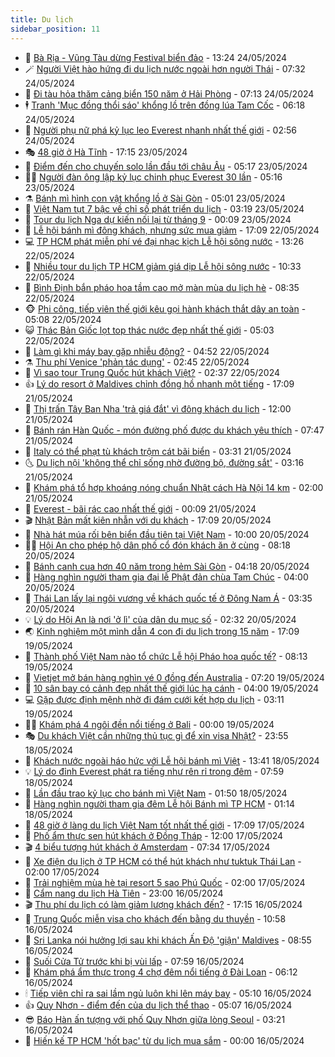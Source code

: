 ```yaml
---
title: Du lịch
sidebar_position: 11
---
```


<!-- vnexpress-du-lich:START -->
- 💂 [Bà Rịa - Vũng Tàu dừng Festival biển đảo](https://vnexpress.net/ba-ria-vung-tau-dung-festival-bien-dao-4750306.html) - 13:24 24/05/2024
- 🪄 [Người Việt hào hứng đi du lịch nước ngoài hơn người Thái](https://vnexpress.net/nguoi-viet-hao-hung-di-du-lich-nuoc-ngoai-hon-nguoi-thai-4749644.html) - 07:32 24/05/2024
- 🦅 [Đi tàu hỏa thăm cảng biển 150 năm ở Hải Phòng](https://vnexpress.net/di-tau-hoa-tham-cang-bien-150-nam-o-hai-phong-4750048.html) - 07:13 24/05/2024
- 🕴 [Tranh &#39;Mục đồng thổi sáo&#39; khổng lồ trên đồng lúa Tam Cốc](https://vnexpress.net/tranh-muc-dong-thoi-sao-khong-lo-tren-dong-lua-tam-coc-4749983.html) - 06:18 24/05/2024
- 👀 [Người phụ nữ phá kỷ lục leo Everest nhanh nhất thế giới](https://vnexpress.net/nguoi-phu-nu-pha-ky-luc-leo-everest-nhanh-nhat-the-gioi-4749934.html) - 02:56 24/05/2024
- 🎭 [48 giờ ở Hà Tĩnh](https://vnexpress.net/48-gio-o-ha-tinh-4749535.html) - 17:15 23/05/2024
- 🦒 [Điểm đến cho chuyến solo lần đầu tới châu Âu](https://vnexpress.net/diem-den-cho-chuyen-solo-lan-dau-toi-chau-au-4749273.html) - 05:17 23/05/2024
- 👨‍🏫 [Người đàn ông lập kỷ lục chinh phục Everest 30 lần](https://vnexpress.net/nguoi-dan-ong-lap-ky-luc-chinh-phuc-everest-30-lan-4749533.html) - 05:16 23/05/2024
- ⚗️ [Bánh mì hình con vật khổng lồ ở Sài Gòn](https://vnexpress.net/banh-mi-hinh-con-vat-khong-lo-o-sai-gon-4749172.html) - 05:01 23/05/2024
- 🥸 [Việt Nam tụt 7 bậc về chỉ số phát triển du lịch](https://vnexpress.net/viet-nam-tut-7-bac-ve-chi-so-phat-trien-du-lich-4749489.html) - 03:19 23/05/2024
- 🤠 [Tour du lịch Nga dự kiến nối lại từ tháng 9](https://vnexpress.net/tour-du-lich-nga-du-kien-noi-lai-tu-thang-9-4748980.html) - 00:09 23/05/2024
- 🚀 [Lễ hội bánh mì đông khách, nhưng sức mua giảm](https://vnexpress.net/le-hoi-banh-mi-dong-khach-nhung-suc-mua-giam-4749286.html) - 17:09 22/05/2024
- 💻 [TP HCM phát miễn phí vé đại nhạc kịch Lễ hội sông nước](https://vnexpress.net/tp-hcm-phat-mien-phi-ve-dai-nhac-kich-le-hoi-song-nuoc-4749376.html) - 13:26 22/05/2024
- 💼 [Nhiều tour du lịch TP HCM giảm giá dịp Lễ hội sông nước](https://vnexpress.net/nhieu-tour-du-lich-tp-hcm-giam-gia-dip-le-hoi-song-nuoc-4749208.html) - 10:33 22/05/2024
- 🤡 [Bình Định bắn pháo hoa tầm cao mở màn mùa du lịch hè](https://vnexpress.net/binh-dinh-ban-phao-hoa-tam-cao-mo-man-mua-du-lich-he-4748942.html) - 08:35 22/05/2024
- 🐵 [Phi công, tiếp viên thế giới kêu gọi hành khách thắt dây an toàn](https://vnexpress.net/phi-cong-tiep-vien-the-gioi-keu-goi-hanh-khach-that-day-an-toan-4749165.html) - 05:08 22/05/2024
- 😺 [Thác Bản Giốc lọt top thác nước đẹp nhất thế giới](https://vnexpress.net/thac-ban-gioc-lot-top-thac-nuoc-dep-nhat-the-gioi-4749112.html) - 05:03 22/05/2024
- 🌈 [Làm gì khi máy bay gặp nhiễu động?](https://vnexpress.net/lam-gi-khi-may-bay-gap-nhieu-dong-4749106.html) - 04:52 22/05/2024
- ⚗️ [Thu phí Venice &#39;phản tác dụng&#39;](https://vnexpress.net/thu-phi-venice-phan-tac-dung-4749048.html) - 02:45 22/05/2024
- 👀 [Vì sao tour Trung Quốc hút khách Việt?](https://vnexpress.net/vi-sao-tour-trung-quoc-hut-khach-viet-4748144.html) - 02:37 22/05/2024
- 👍 [Lý do resort ở Maldives chỉnh đồng hồ nhanh một tiếng](https://vnexpress.net/ly-do-resort-o-maldives-chinh-dong-ho-nhanh-mot-tieng-4748855.html) - 17:09 21/05/2024
- 💄 [Thị trấn Tây Ban Nha &#39;trả giá đắt&#39; vì đông khách du lịch](https://vnexpress.net/thi-tran-tay-ban-nha-tra-gia-dat-vi-dong-khach-du-lich-4748570.html) - 12:00 21/05/2024
- 🥷 [Bánh rán Hàn Quốc - món đường phố được du khách yêu thích](https://vnexpress.net/banh-ran-han-quoc-mon-duong-pho-duoc-du-khach-yeu-thich-4747803.html) - 07:47 21/05/2024
- 📝 [Italy có thể phạt tù khách trộm cát bãi biển](https://vnexpress.net/italy-co-the-phat-tu-khach-trom-cat-bai-bien-4748553.html) - 03:31 21/05/2024
- 🌜 [Du lịch nội &#39;không thể chỉ sống nhờ đường bộ, đường sắt&#39;](https://vnexpress.net/du-lich-noi-khong-the-chi-song-nho-duong-bo-duong-sat-4744860.html) - 03:16 21/05/2024
- 📝 [Khám phá tổ hợp khoáng nóng chuẩn Nhật cách Hà Nội 14 km](https://vnexpress.net/kham-pha-to-hop-khoang-nong-chuan-nhat-cach-ha-noi-14-km-4748452.html) - 02:00 21/05/2024
- 🧰 [Everest - bãi rác cao nhất thế giới](https://vnexpress.net/everest-bai-rac-cao-nhat-the-gioi-4748123.html) - 00:09 21/05/2024
- 🎬 [Nhật Bản mất kiên nhẫn với du khách](https://vnexpress.net/nhat-ban-mat-kien-nhan-voi-du-khach-4748273.html) - 17:09 20/05/2024
- 🧐 [Nhà hát múa rối bên biển đầu tiên tại Việt Nam](https://vnexpress.net/nha-hat-mua-roi-ben-bien-dau-tien-tai-viet-nam-4748354.html) - 10:00 20/05/2024
- 👨‍🏫 [Hội An cho phép hộ dân phố cổ đón khách ăn ở cùng](https://vnexpress.net/hoi-an-cho-phep-ho-dan-pho-co-don-khach-an-o-cung-4748282.html) - 08:18 20/05/2024
- 🦣 [Bánh canh cua hơn 40 năm trong hẻm Sài Gòn](https://vnexpress.net/banh-canh-cua-hon-40-nam-trong-hem-sai-gon-4747009.html) - 04:18 20/05/2024
- 🌋 [Hàng nghìn người tham gia đại lễ Phật đản chùa Tam Chúc](https://vnexpress.net/hang-nghin-nguoi-tham-gia-dai-le-phat-dan-chua-tam-chuc-4748119.html) - 04:00 20/05/2024
- 🦄 [Thái Lan lấy lại ngôi vương về khách quốc tế ở Đông Nam Á](https://vnexpress.net/thai-lan-lay-lai-ngoi-vuong-ve-khach-quoc-te-o-dong-nam-a-4748124.html) - 03:35 20/05/2024
- 💡 [Lý do Hội An là nơi &#39;ở lì&#39; của dân du mục số](https://vnexpress.net/ly-do-hoi-an-la-noi-o-li-cua-dan-du-muc-so-4747283.html) - 02:32 20/05/2024
- 🌏 [Kinh nghiệm một mình dẫn 4 con đi du lịch trong 15 năm](https://vnexpress.net/kinh-nghiem-mot-minh-dan-4-con-di-du-lich-trong-15-nam-4747924.html) - 17:09 19/05/2024
- 💂 [Thành phố Việt Nam nào tổ chức Lễ hội Pháo hoa quốc tế?](https://vnexpress.net/thanh-pho-viet-nam-nao-to-chuc-le-hoi-phao-hoa-quoc-te-4747783.html) - 08:13 19/05/2024
- 🤩 [Vietjet mở bán hàng nghìn vé 0 đồng đến Australia](https://vnexpress.net/vietjet-mo-ban-hang-nghin-ve-0-dong-den-australia-4747911.html) - 07:20 19/05/2024
- 💪 [10 sân bay có cảnh đẹp nhất thế giới lúc hạ cánh](https://vnexpress.net/10-san-bay-co-canh-dep-nhat-the-gioi-luc-ha-canh-4747722.html) - 04:00 19/05/2024
- 💻 [Gặp được định mệnh nhờ đi đám cưới kết hợp du lịch](https://vnexpress.net/gap-duoc-dinh-menh-nho-di-dam-cuoi-ket-hop-du-lich-4747798.html) - 03:11 19/05/2024
- 🧑‍💻 [Khám phá 4 ngôi đền nổi tiếng ở Bali](https://vnexpress.net/kham-pha-4-ngoi-den-noi-tieng-o-bali-4746502.html) - 00:00 19/05/2024
- 🎭 [Du khách Việt cần những thủ tục gì để xin visa Nhật?](https://vnexpress.net/du-khach-viet-can-nhung-thu-tuc-gi-de-xin-visa-nhat-4747425.html) - 23:55 18/05/2024
- 🧐 [Khách nước ngoài háo hức với Lễ hội bánh mì Việt](https://vnexpress.net/khach-nuoc-ngoai-hao-huc-voi-le-hoi-banh-mi-viet-4747741.html) - 13:41 18/05/2024
- 💡 [Lý do đỉnh Everest phát ra tiếng như rên rỉ trong đêm](https://vnexpress.net/ly-do-dinh-everest-phat-ra-tieng-nhu-ren-ri-trong-dem-4747668.html) - 07:59 18/05/2024
- 🌊 [Lần đầu trao kỷ lục cho bánh mì Việt Nam](https://vnexpress.net/lan-dau-trao-ky-luc-cho-banh-mi-viet-nam-4747519.html) - 01:50 18/05/2024
- 🎃 [Hàng nghìn người tham gia đêm Lễ hội Bánh mì TP HCM](https://vnexpress.net/hang-nghin-nguoi-tham-gia-dem-le-hoi-banh-mi-tp-hcm-4747508.html) - 01:14 18/05/2024
- 🧠 [48 giờ ở làng du lịch Việt Nam tốt nhất thế giới](https://vnexpress.net/48-gio-o-lang-du-lich-viet-nam-tot-nhat-the-gioi-4743889.html) - 17:09 17/05/2024
- 💄 [Phố ẩm thực sen hút khách ở Đồng Tháp](https://vnexpress.net/pho-am-thuc-sen-hut-khach-o-dong-thap-4747071.html) - 12:00 17/05/2024
- 🎬 [4 biểu tượng hút khách ở Amsterdam](https://vnexpress.net/4-bieu-tuong-hut-khach-o-amsterdam-4747136.html) - 07:34 17/05/2024
- 🐻 [Xe điện du lịch ở TP HCM có thể hút khách như tuktuk Thái Lan](https://vnexpress.net/xe-dien-du-lich-o-tp-hcm-co-the-hut-khach-nhu-tuktuk-thai-lan-4746303.html) - 02:00 17/05/2024
- 🌝 [Trải nghiệm mùa hè tại resort 5 sao Phú Quốc](https://vnexpress.net/trai-nghiem-mua-he-tai-resort-5-sao-phu-quoc-4746362.html) - 02:00 17/05/2024
- 🤩 [Cẩm nang du lịch Hà Tiên](https://vnexpress.net/cam-nang-du-lich-ha-tien-4745763.html) - 23:00 16/05/2024
- 🎬 [Thu phí du lịch có làm giảm lượng khách đến?](https://vnexpress.net/thu-phi-du-lich-co-lam-giam-luong-khach-den-4746745.html) - 17:15 16/05/2024
- 🦩 [Trung Quốc miễn visa cho khách đến bằng du thuyền](https://vnexpress.net/trung-quoc-mien-visa-cho-khach-den-bang-du-thuyen-4746912.html) - 10:58 16/05/2024
- 🦍 [Sri Lanka nói hưởng lợi sau khi khách Ấn Độ &#39;giận&#39; Maldives](https://vnexpress.net/sri-lanka-noi-huong-loi-sau-khi-khach-an-do-gian-maldives-4746631.html) - 08:55 16/05/2024
- 👀 [Suối Cửa Tử trước khi bị vùi lấp](https://vnexpress.net/suoi-cua-tu-truoc-khi-bi-vui-lap-4746467.html) - 07:59 16/05/2024
- 🧰 [Khám phá ẩm thực trong 4 chợ đêm nổi tiếng ở Đài Loan](https://vnexpress.net/kham-pha-am-thuc-trong-4-cho-dem-noi-tieng-o-dai-loan-4745815.html) - 06:12 16/05/2024
- 🕯 [Tiếp viên chỉ ra sai lầm ngủ luôn khi lên máy bay](https://vnexpress.net/tiep-vien-chi-ra-sai-lam-ngu-luon-khi-len-may-bay-4746429.html) - 05:10 16/05/2024
- 👍 [Quy Nhơn - điểm đến của du lịch thể thao](https://vnexpress.net/quy-nhon-diem-den-cua-du-lich-the-thao-4746285.html) - 05:07 16/05/2024
- 😎 [Báo Hàn ấn tượng với phố Quy Nhơn giữa lòng Seoul](https://vnexpress.net/bao-han-an-tuong-voi-pho-quy-nhon-giua-long-seoul-4746504.html) - 03:21 16/05/2024
- 🐘 [Hiến kế TP HCM &#39;hốt bạc&#39; từ du lịch mua sắm](https://vnexpress.net/hien-ke-tp-hcm-hot-bac-tu-du-lich-mua-sam-4743455.html) - 00:00 16/05/2024<!-- vnexpress-du-lich:END -->
